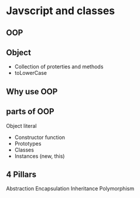 # Javscript and classes

## OOP

## Object
- Collection of proterties and methods
- toLowerCase

## Why use OOP

## parts of OOP
Object literal

- Constructor function
- Prototypes
- Classes
- Instances (new, this)

## 4 Pillars
Abstraction
Encapsulation
Inheritance
Polymorphism

